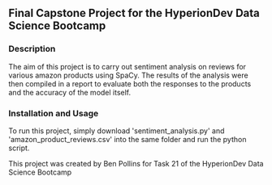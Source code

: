 ## Final Capstone Project for the HyperionDev Data Science Bootcamp

### Description
The aim of this project is to carry out sentiment analysis on reviews for various amazon products using SpaCy. The results of the analysis were then compiled in a report to evaluate both the responses to the products and the accuracy of the model itself.

### Installation and Usage
To run this project, simply download 'sentiment_analysis.py' and 'amazon_product_reviews.csv' into the same folder and run the python script.



This project was created by Ben Pollins for Task 21 of the HyperionDev Data Science Bootcamp
